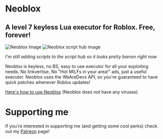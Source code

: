 # Neoblox

## A level 7 keyless Lua executor for Roblox. Free, forever!

![Neoblox Image](https://us-east-1.tixte.net/uploads/plextora.is-from.space/neoblox_RjuuYRnwDJ.png)
![Neoblox script hub image](https://us-east-1.tixte.net/uploads/plextora.is-from.space/neoblox_zPeTkAJoMD.png)

*I'm still adding scripts to the script hub so it looks pretty barren right now*

Neoblox is keyless, no BS, easy to use executor for all your exploiting needs. No linkvertise, No "Hot MILFs in your area!" ads, just a useful executor. Neoblox uses the WeAreDevs API, so you're guaranteed to have quick patches whenever Roblox updates!

[Here's how to use Neoblox](https://youtu.be/0Jok6ayY0k0) (Neoblox does not have any viruses)

# Supporting me

If you're interested in supporting me (and getting some cool perks) check out my [Patreon](https://www.patreon.com/plextora) page!

